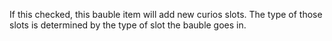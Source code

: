 If this checked, this bauble item will add new curios slots.
The type of those slots is determined by the type of slot the bauble goes in.